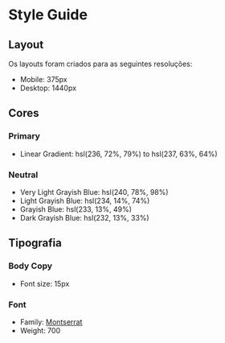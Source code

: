# Style Guide

## Layout

Os layouts foram criados para as seguintes resoluções:

- Mobile: 375px
- Desktop: 1440px

## Cores

### Primary

- Linear Gradient: hsl(236, 72%, 79%) to hsl(237, 63%, 64%)

### Neutral

- Very Light Grayish Blue: hsl(240, 78%, 98%)
- Light Grayish Blue: hsl(234, 14%, 74%)
- Grayish Blue: hsl(233, 13%, 49%)
- Dark Grayish Blue: hsl(232, 13%, 33%)

## Tipografia

### Body Copy

- Font size: 15px

### Font

- Family: [Montserrat](https://fonts.google.com/specimen/Montserrat)
- Weight: 700
